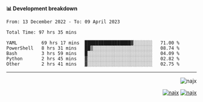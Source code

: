 <b>📊 Development breakdown</b>
<!--START_SECTION:waka-->

```text
From: 13 December 2022 - To: 09 April 2023

Total Time: 97 hrs 35 mins

YAML         69 hrs 17 mins  █████████████████▓░░░░░░░   71.00 %
PowerShell   8 hrs 31 mins   ██▒░░░░░░░░░░░░░░░░░░░░░░   08.74 %
Bash         3 hrs 59 mins   █░░░░░░░░░░░░░░░░░░░░░░░░   04.09 %
Python       2 hrs 45 mins   ▓░░░░░░░░░░░░░░░░░░░░░░░░   02.82 %
Other        2 hrs 41 mins   ▓░░░░░░░░░░░░░░░░░░░░░░░░   02.75 %
```

<!--END_SECTION:waka-->
-----
<p align="right">
  <img src="https://komarev.com/ghpvc/?username=najx&label=GitHub%20Profile%20Views&color=yellow&style=flat" alt="najx" />
</p align="center">
<p align="right">
  <a href="https://www.linkedin.com/in/abdx"><img src="https://img.shields.io/badge/LinkedIn--_.svg?style=social&logo=linkedin" alt="najx"></a>
  <a href="https://stackoverflow.com/users/19588110/najim-abdelmoula"><img src="https://img.shields.io/badge/Stack Overflow--_.svg?style=social&logo=stackoverflow" alt="najx"></a>
</p align="center">
